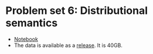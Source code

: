 Problem set 6: Distributional semantics
===================

- [Notebook](pset6/pset6.ipynb)
- The data is available as a [release](https://github.com/jacobeisenstein/gt-nlp-class/releases). It is 40GB.
